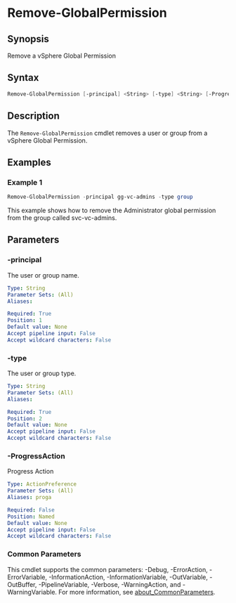 # Remove-GlobalPermission

## Synopsis

Remove a vSphere Global Permission

## Syntax

```powershell
Remove-GlobalPermission [-principal] <String> [-type] <String> [-ProgressAction <ActionPreference>] [<CommonParameters>]
```

## Description

The `Remove-GlobalPermission` cmdlet removes a user or group from a vSphere Global Permission.

## Examples

### Example 1

```powershell
Remove-GlobalPermission -principal gg-vc-admins -type group
```

This example shows how to remove the Administrator global permission from the group called svc-vc-admins.

## Parameters

### -principal

The user or group name.

```yaml
Type: String
Parameter Sets: (All)
Aliases:

Required: True
Position: 1
Default value: None
Accept pipeline input: False
Accept wildcard characters: False
```

### -type

The user or group type.

```yaml
Type: String
Parameter Sets: (All)
Aliases:

Required: True
Position: 2
Default value: None
Accept pipeline input: False
Accept wildcard characters: False
```

### -ProgressAction

Progress Action

```yaml
Type: ActionPreference
Parameter Sets: (All)
Aliases: proga

Required: False
Position: Named
Default value: None
Accept pipeline input: False
Accept wildcard characters: False
```

### Common Parameters

This cmdlet supports the common parameters: -Debug, -ErrorAction, -ErrorVariable, -InformationAction, -InformationVariable, -OutVariable, -OutBuffer, -PipelineVariable, -Verbose, -WarningAction, and -WarningVariable. For more information, see [about_CommonParameters](http://go.microsoft.com/fwlink/?LinkID=113216).
